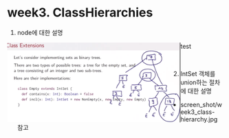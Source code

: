 

# week3. ClassHierarchies
1. node에 대한 설명
<div>
<img src="https://github.com/freepsw/FunctionalProgrammingScala/blob/master/screen_shot/week3-4_01.PNG" width="80%" height="80%" align="left"> 
<p>test</p>
</div>
<br>

2. IntSet 객체를 union하는 절차에 대한 설명
 - screen_shot/week3_class-hierarchy.jpg 참고
